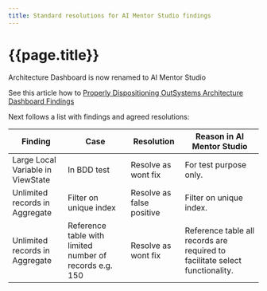 ```yaml
---
title: Standard resolutions for AI Mentor Studio findings
---
```


# {{page.title}}

Architecture Dashboard is now renamed to AI Mentor Studio

See this article how to [Properly Dispositioning OutSystems Architecture Dashboard Findings]

Next follows a list with findings and agreed resolutions:

| Finding | Case | Resolution | Reason in AI Mentor Studio |
| --- | --- | --- | --- |
| Large Local Variable in ViewState | In BDD test | Resolve as wont fix | For test purpose only. |
| Unlimited records in Aggregate | Filter on unique index | Resolve as false positive | Filter on unique index. |
| Unlimited records in Aggregate | Reference table with limited number of records e.g. 150 | Resolve as wont fix | Reference table all records are required to facilitate select functionality. |

[Properly Dispositioning OutSystems Architecture Dashboard Findings]: https://medium.com/@jmjames/properly-dispositioning-outsystems-architecture-dashboard-findings-e3b7db1aca34
